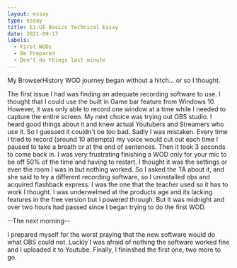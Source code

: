```yaml
---
layout: essay
type: essay
title: E1:UI Basics Technical Essay
date: 2021-09-17
labels:
  - First WODs
  - Be Prepared 
  - Don't do things last minute
---
```

My BrowserHistory WOD journey began without a hitch... or so I thought.

The first issue I had was finding an adequate recording software to use. I thought that I could use the built in Game bar feature from Windows 10. However, it was only able to record one window at a time while I needed to capture the entire screen. My next choice was trying out OBS studio. I heard good things about it and knew actual Youtubers and Streamers who use it. So I guessed it couldn't be too bad. Sadly I was mistaken. Every time I tried to record (around 10 attempts) my voice would cut out each time I paused to take a breath or at the end of sentences. Then it took 3 seconds to come back in. I was very frustrating finishing a WOD only for your mic to be off 50% of the time and having to restart. I thought it was the settings or even the room I was in but nothing worked. So I asked the TA about it, and she said to try a different recording software, so I uninstalled obs and acquired flashback express. I was the one that the teacher used so it has to work I thought. I was underwelmed at the products age and its lacking features in the free version but I powered through. But it was midnight and over two hours had passed since I began trying to do the first WOD.

--The next morning--
  
I prepared myself for the worst praying that the new software would do what OBS could not. Luckly I was afraid of nothing the software worked fine and I uploaded it to Youtube. Finally, I fininshed the first one, two more to go.

